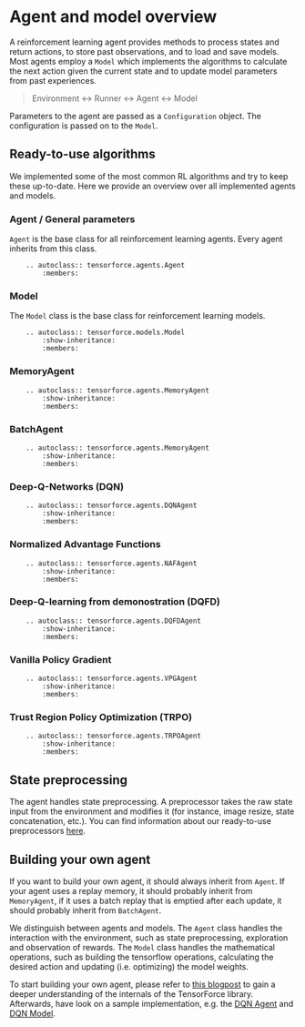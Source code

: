 Agent and model overview
========================

A reinforcement learning agent provides methods to process states and
return actions, to store past observations, and to load and save models.
Most agents employ a `Model` which implements the algorithms to
calculate the next action given the current state and to update model
parameters from past experiences.

> Environment <-> Runner <-> Agent <-> Model

Parameters to the agent are passed as a `Configuration` object. The
configuration is passed on to the `Model`.

Ready-to-use algorithms
-----------------------

We implemented some of the most common RL algorithms and try to keep
these up-to-date. Here we provide an overview over all implemented
agents and models.

### Agent / General parameters

`Agent` is the base class for all reinforcement learning agents. Every
agent inherits from this class.

```eval_rst
    .. autoclass:: tensorforce.agents.Agent
        :members:
```

### Model

The `Model` class is the base class for reinforcement learning models.

```eval_rst
    .. autoclass:: tensorforce.models.Model
        :show-inheritance:
        :members:
```


### MemoryAgent


```eval_rst
    .. autoclass:: tensorforce.agents.MemoryAgent
        :show-inheritance:
        :members:
```


### BatchAgent


```eval_rst
    .. autoclass:: tensorforce.agents.MemoryAgent
        :show-inheritance:
        :members:
```


### Deep-Q-Networks (DQN)

```eval_rst
    .. autoclass:: tensorforce.agents.DQNAgent
        :show-inheritance:
        :members:
```


### Normalized Advantage Functions


```eval_rst
    .. autoclass:: tensorforce.agents.NAFAgent
        :show-inheritance:
        :members:
```

### Deep-Q-learning from demonostration (DQFD)

```eval_rst
    .. autoclass:: tensorforce.agents.DQFDAgent
        :show-inheritance:
        :members:
```

### Vanilla Policy Gradient


```eval_rst
    .. autoclass:: tensorforce.agents.VPGAgent
        :show-inheritance:
        :members:
```

### Trust Region Policy Optimization (TRPO)


```eval_rst
    .. autoclass:: tensorforce.agents.TRPOAgent
        :show-inheritance:
        :members:
```

State preprocessing
-------------------

The agent handles state preprocessing. A preprocessor takes the raw state input
from the environment and modifies it (for instance, image resize, state 
concatenation, etc.). You can find information about our ready-to-use
preprocessors [here](preprocessing.md).


Building your own agent
-----------------------

If you want to build your own agent, it should always inherit from
`Agent`. If your agent uses a replay memory, it should probably inherit
from `MemoryAgent`, if it uses a batch replay that is emptied after each update,
it should probably inherit from `BatchAgent`.

We distinguish between agents and models. The `Agent` class handles the
interaction with the environment, such as state preprocessing, exploration
and observation of rewards. The `Model` class handles the mathematical
operations, such as building the tensorflow operations, calculating the
desired action and updating (i.e. optimizing) the model weights.

To start building your own agent, please refer to
[this blogpost](https://reinforce.io) to gain a deeper understanding of the
internals of the TensorForce library. Afterwards, have look on a sample
implementation, e.g. the [DQN Agent](https://github.com/reinforceio/tensorforce/blob/master/tensorforce/agents/dqn_agent.py)
and [DQN Model](https://github.com/reinforceio/tensorforce/blob/master/tensorforce/models/dqn_model.py).

